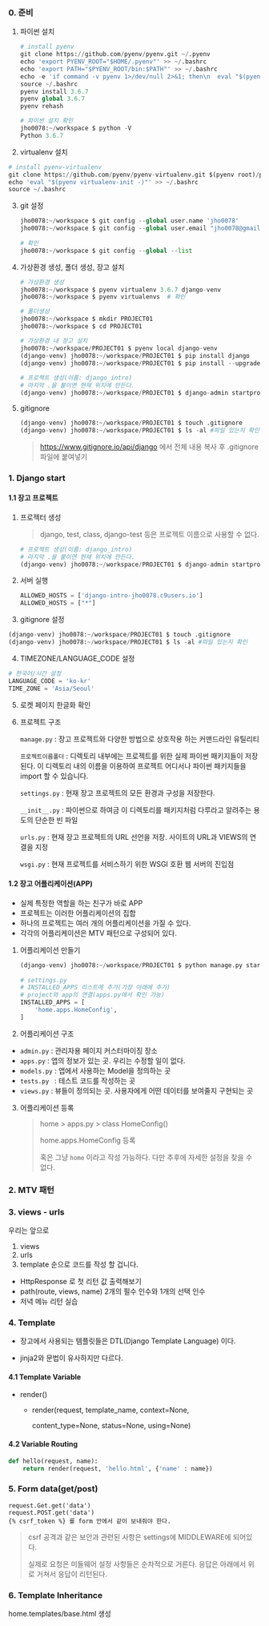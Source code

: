 ### 0. 준비

1. 파이썬 설치

   ```python
   # install pyenv
   git clone https://github.com/pyenv/pyenv.git ~/.pyenv
   echo 'export PYENV_ROOT="$HOME/.pyenv"' >> ~/.bashrc
   echo 'export PATH="$PYENV_ROOT/bin:$PATH"' >> ~/.bashrc
   echo -e 'if command -v pyenv 1>/dev/null 2>&1; then\n  eval "$(pyenv init -)"\nfi' >> ~/.bashrc
   source ~/.bashrc
   pyenv install 3.6.7
   pyenv global 3.6.7
   pyenv rehash
   
   # 파이썬 설치 확인
   jho0078:~/workspace $ python -V
   Python 3.6.7
   ```

2.  virtualenv 설치

   ```python
   # install pyenv-virtualenv
   git clone https://github.com/pyenv/pyenv-virtualenv.git $(pyenv root)/plugins/pyenv-virtualenv
   echo 'eval "$(pyenv virtualenv-init -)"' >> ~/.bashrc
   source ~/.bashrc
   ```

3. git 설정

   ```python
   jho0078:~/workspace $ git config --global user.name 'jho0078'
   jho0078:~/workspace $ git config --global user.email "jho0078@gmail.com"
       
   # 확인
   jho0078:~/workspace $ git config --global --list
   ```

4. 가상환경 생성, 폴더 생성, 장고 설치

   ```python
   # 가상환경 생성
   jho0078:~/workspace $ pyenv virtualenv 3.6.7 django-venv
   jho0078:~/workspace $ pyenv virtualenvs  # 확인
   
   # 폴더생성
   jho0078:~/workspace $ mkdir PROJECT01
   jho0078:~/workspace $ cd PROJECT01
   
   # 가상환경 내 장고 설치
   jho0078:~/workspace/PROJECT01 $ pyenv local django-venv 
   (django-venv) jho0078:~/workspace/PROJECT01 $ pip install django 
   (django-venv) jho0078:~/workspace/PROJECT01 $ pip install --upgrade pip
       
   # 프로젝트 생성(이름: django_intro)
   # 마지막 .을 붙이면 현재 위치에 만든다.
   (django-venv) jho0078:~/workspace/PROJECT01 $ django-admin startproject django_intro .
   ```

5. gitignore

   ```python
   (django-venv) jho0078:~/workspace/PROJECT01 $ touch .gitignore
   (django-venv) jho0078:~/workspace/PROJECT01 $ ls -al #파일 있는지 확인
   ```

   > https://www.gitignore.io/api/django 에서 전체 내용 복사 후 .gitignore 파일에 붙여넣기



### 1. Django start

#### 1.1 장고 프로젝트

1. 프로젝터 생성

   > django, test, class, django-test 등은 프로젝트 이름으로 사용할 수 없다.

   ```python
   # 프로젝트 생성(이름: django_intro)
   # 마지막 .을 붙이면 현재 위치에 만든다.
   (django-venv) jho0078:~/workspace/PROJECT01 $ django-admin startproject django_intro .
   ```

   

2. 서버 실행

   ```python
   ALLOWED_HOSTS = ['django-intro-jho0078.c9users.io'] 
   ALLOWED_HOSTS = ["*"]
   ```

3.  gitignore 설정

   ```python
   (django-venv) jho0078:~/workspace/PROJECT01 $ touch .gitignore
   (django-venv) jho0078:~/workspace/PROJECT01 $ ls -al #파일 있는지 확인
   ```

4.  TIMEZONE/LANGUAGE_CODE 설정

   ```python
   # 한국어/시간 설정
   LANGUAGE_CODE = 'ko-kr'
   TIME_ZONE = 'Asia/Seoul'
   ```

5. 로켓 페이지 한글화 확인

6. 프로젝트 구조

   `manage.py` : 장고 프로젝트와 다양한 방법으로 상호작용 하는 커맨드라인 유틸리티

   `프로젝트이름폴더` : 디렉토리 내부에는 프로젝트를 위한 실제 파이썬 패키지들이 저장된다. 이 디렉토리 내의 이름을 이용하여 프로젝트 어디서나 파이썬 패키지들을 import 할 수 있습니다.

   `settings.py` : 현재 장고 프로젝트의 모든 환경과 구성을 저장한다.

   `__init__.py` : 파이썬으로 하여금 이 디렉토리를 패키지처럼 다루라고 알려주는 용도의 단순한 빈 파일

   `urls.py` : 현재 장고 프로젝트의 URL 선언을 저장. 사이트의 URL과 VIEWS의 연결을 지정

   `wsgi.py` : 현재 프로젝트를 서비스하기 위한 WSGI 호환 웹 서버의 진입점



#### 1.2 장고 어플리케이션(APP)

* 실제 특정한 역할을 하는 친구가 바로 APP
* 프로젝트는 이러한 어플리케이션의 집합
* 하나의 프로젝트는 여러 개의 어플리케이션을 가질 수 있다.
* 각각의 어플리케이션은 MTV 패턴으로 구성되어 있다.

1. 어플리케이션 만들기

   ```python
   (django-venv) jho0078:~/workspace/PROJECT01 $ python manage.py startapp home
       
   # settings.py
   # INSTALLED_APPS 리스트에 추가(가장 아래에 추가)
   # project와 app의 연결(apps.py에서 확인 가능)
   INSTALLED_APPS = [
       'home.apps.HomeConfig',
   ]
   ```

2. 어플리케이션 구조

* `admin.py` : 관리자용 페이지 커스터마이징 장소
* `apps.py` : 앱의 정보가 있는 곳. 우리는 수정할 일이 없다.
* `models.py` : 앱에서 사용하는 Model을 정의하는 곳
* `tests.py ` : 테스트 코드를 작성하는 곳
* `views.py` : 뷰들이 정의되는 곳. 사용자에게 어떤 데이터를 보여줄지 구현되는 곳

3. 어플리케이션 등록

   > home > apps.py > class HomeConfig()
   >
   > home.apps.HomeConfig 등록
   >
   >  혹은 그냥 `home` 이라고 작성 가능하다. 다만 추후에 자세한 설정을 찾을 수 없다.



### 2. MTV 패턴

### 3. views - urls

우리는 앞으로

1. views
2. urls
3. template 순으로 코드를 작성 할 겁니다.

* HttpResponse 로 첫 리턴 값 출력해보기
* path(route, views, name) 2개의 필수 인수와 1개의 선택 인수
* 저녁 메뉴 리턴 실습



### 4. Template

* 장고에서 사용되는 템플릿들은  DTL(Django Template Language) 이다.

* jinja2와 문법이 유사하지만 다르다.

#### 4.1 Template Variable

* render()

  * render(request, template_name, context=None,

     content_type=None, status=None, using=None)

#### 4.2 Variable Routing

```python
def hello(request, name):
	return render(request, 'hello.html', {'name' : name})
```



### 5. Form data(get/post)

````pthon
request.Get.get('data')
request.POST.get('data')
{% csrf_token %} 를 form 안에서 같이 보내줘야 한다.
````

> csrf 공격과 같은 보안과 관련된 사항은 settings에 MIDDLEWARE에 되어있다.
>
> 실제로 요청은 미들웨어 설정 사항들은 순차적으로 거른다. 응답은 아래에서 위로 거쳐서 응답이 리턴된다.



### 6. Template Inheritance

home.templates/base.html 생성


